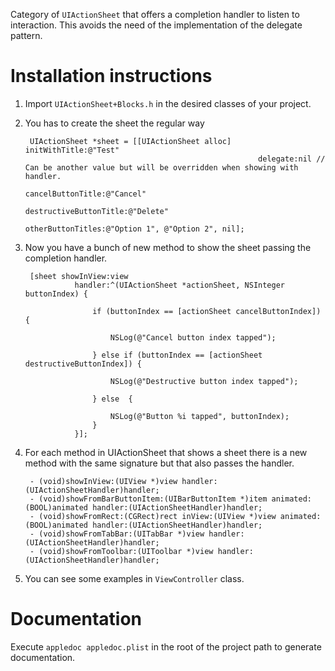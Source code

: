 Category of `UIActionSheet` that offers a completion handler to listen to interaction. This avoids the need of the implementation of the delegate pattern.

Installation instructions
=========================

1. Import `UIActionSheet+Blocks.h` in the desired classes of your project.
2. You has to create the sheet the regular way

		UIActionSheet *sheet = [[UIActionSheet alloc] initWithTitle:@"Test"
														   delegate:nil // Can be another value but will be overridden when showing with handler.
												  cancelButtonTitle:@"Cancel"
											 destructiveButtonTitle:@"Delete"
												  otherButtonTitles:@"Option 1", @"Option 2", nil];

3. Now you have a bunch of new method to show the sheet passing the completion handler.
    
		[sheet showInView:view
                  handler:^(UIActionSheet *actionSheet, NSInteger buttonIndex) {
                      
                      if (buttonIndex == [actionSheet cancelButtonIndex]) {
                          
                          NSLog(@"Cancel button index tapped");
                          
                      } else if (buttonIndex == [actionSheet destructiveButtonIndex]) {
                          
                          NSLog(@"Destructive button index tapped");
                          
                      } else  {
                          
                          NSLog(@"Button %i tapped", buttonIndex);
                      }                      
                  }];

4. For each method in UIActionSheet that shows a sheet there is a new method with the same signature but that also passes the handler.

		- (void)showInView:(UIView *)view handler:(UIActionSheetHandler)handler;
		- (void)showFromBarButtonItem:(UIBarButtonItem *)item animated:(BOOL)animated handler:(UIActionSheetHandler)handler;
		- (void)showFromRect:(CGRect)rect inView:(UIView *)view animated:(BOOL)animated handler:(UIActionSheetHandler)handler;
		- (void)showFromTabBar:(UITabBar *)view handler:(UIActionSheetHandler)handler;
		- (void)showFromToolbar:(UIToolbar *)view handler:(UIActionSheetHandler)handler;

5. You can see some examples in `ViewController` class.

Documentation
=============

Execute `appledoc appledoc.plist` in the root of the project path to generate documentation. 